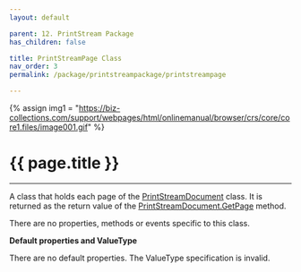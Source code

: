 ```yaml
---
layout: default

parent: 12. PrintStream Package
has_children: false

title: PrintStreamPage Class
nav_order: 3
permalink: /package/printstreampackage/printstreampage

---
```

{% assign img1 = "https://biz-collections.com/support/webpages/html/onlinemanual/browser/crs/core/core1.files/image001.gif" %}

# {{ page.title }}

---

A class that holds each page of the [PrintStreamDocument](/package/printstreampackage/printstreamdocument) class. It is returned as the return value of the [PrintStreamDocument.GetPage](/package/printstreampackage/printstreamdocument/methods/getpage) method.

There are no properties, methods or events specific to this class.

**Default properties and ValueType**

There are no default properties. The ValueType specification is invalid.